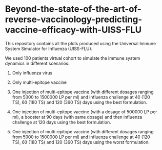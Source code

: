 # Beyond-the-state-of-the-art-of-reverse-vaccinology-predicting-vaccine-efficacy-with-UISS-FLU

This repository contains all the plots produced using the Universal Immune System Simulator for Influenza (UISS-FLU).

We used 100 patients virtual cohort to simulate the immune system dynamics in different scenarios: 

1. Only influenza virus 

2. Only multi-epitope vaccine  

3. One injection of multi-epitope vaccine (with different dosages ranging from 5000 to 1500000 LP per ml) and influenza challenge at 40 (120 TS), 60 (180 TS) and 120 (360 TS) days using the best formulation.

4. One injection of multi-epitope vaccine (with a dosage of 500000 LP per ml), a booster at 90 days (with same dosage) and then influenza challenge at 120 days using the best formulation.

5. One injection of multi-epitope vaccine (with different dosages ranging from 5000 to 1500000 LP per ml) and influenza challenge at 40 (120 TS), 60 (180 TS) and 120 (360 TS) days using the worst formulation.
